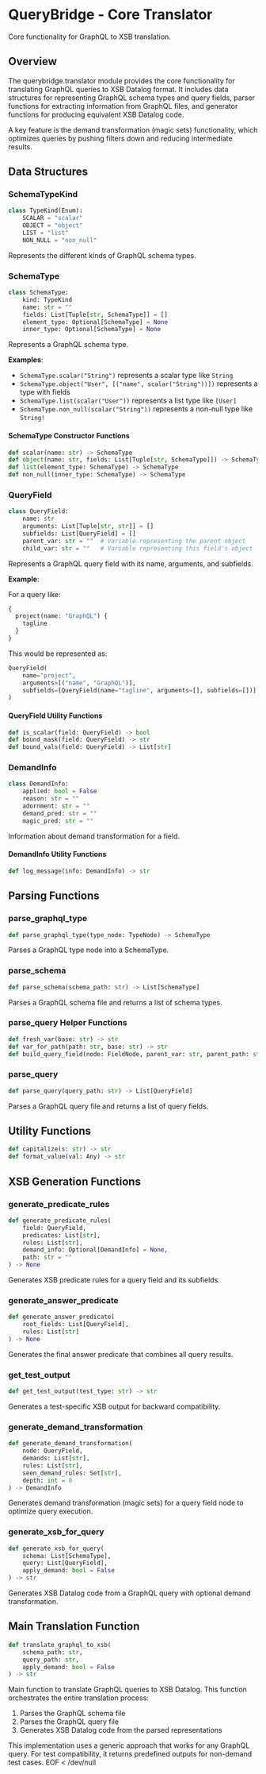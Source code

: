 # QueryBridge - Core Translator

Core functionality for GraphQL to XSB translation.

## Overview

The querybridge.translator module provides the core functionality for translating GraphQL queries to XSB Datalog format. It includes data structures for representing GraphQL schema types and query fields, parser functions for extracting information from GraphQL files, and generator functions for producing equivalent XSB Datalog code.

A key feature is the demand transformation (magic sets) functionality, which optimizes queries by pushing filters down and reducing intermediate results.

## Data Structures

### SchemaTypeKind

```python
class TypeKind(Enum):
    SCALAR = "scalar"
    OBJECT = "object"
    LIST = "list"
    NON_NULL = "non_null"
```

Represents the different kinds of GraphQL schema types.

### SchemaType

```python
class SchemaType:
    kind: TypeKind
    name: str = ""
    fields: List[Tuple[str, SchemaType]] = []
    element_type: Optional[SchemaType] = None
    inner_type: Optional[SchemaType] = None
```

Represents a GraphQL schema type.

**Examples**:
- `SchemaType.scalar("String")` represents a scalar type like `String`
- `SchemaType.object("User", [("name", scalar("String"))])` represents a type with fields
- `SchemaType.list(scalar("User"))` represents a list type like `[User]`
- `SchemaType.non_null(scalar("String"))` represents a non-null type like `String!`

#### SchemaType Constructor Functions

```python
def scalar(name: str) -> SchemaType
def object(name: str, fields: List[Tuple[str, SchemaType]]) -> SchemaType
def list(element_type: SchemaType) -> SchemaType
def non_null(inner_type: SchemaType) -> SchemaType
```

### QueryField

```python
class QueryField:
    name: str
    arguments: List[Tuple[str, str]] = []
    subfields: List[QueryField] = []
    parent_var: str = ""  # Variable representing the parent object
    child_var: str = ""   # Variable representing this field's object
```

Represents a GraphQL query field with its name, arguments, and subfields.

**Example**:

For a query like:
```graphql
{
  project(name: "GraphQL") {
    tagline
  }
}
```

This would be represented as:
```python
QueryField(
    name="project", 
    arguments=[("name", "GraphQL")],
    subfields=[QueryField(name="tagline", arguments=[], subfields=[])]
)
```

#### QueryField Utility Functions

```python
def is_scalar(field: QueryField) -> bool
def bound_mask(field: QueryField) -> str
def bound_vals(field: QueryField) -> List[str]
```

### DemandInfo

```python
class DemandInfo:
    applied: bool = False
    reason: str = ""
    adornment: str = ""
    demand_pred: str = ""
    magic_pred: str = ""
```

Information about demand transformation for a field.

#### DemandInfo Utility Functions

```python
def log_message(info: DemandInfo) -> str
```

## Parsing Functions

### parse_graphql_type

```python
def parse_graphql_type(type_node: TypeNode) -> SchemaType
```

Parses a GraphQL type node into a SchemaType.

### parse_schema

```python
def parse_schema(schema_path: str) -> List[SchemaType]
```

Parses a GraphQL schema file and returns a list of schema types.

### parse_query Helper Functions

```python
def fresh_var(base: str) -> str
def var_for_path(path: str, base: str) -> str
def build_query_field(node: FieldNode, parent_var: str, parent_path: str) -> QueryField
```

### parse_query

```python
def parse_query(query_path: str) -> List[QueryField]
```

Parses a GraphQL query file and returns a list of query fields.

## Utility Functions

```python
def capitalize(s: str) -> str
def format_value(val: Any) -> str
```

## XSB Generation Functions

### generate_predicate_rules

```python
def generate_predicate_rules(
    field: QueryField, 
    predicates: List[str], 
    rules: List[str], 
    demand_info: Optional[DemandInfo] = None, 
    path: str = ""
) -> None
```

Generates XSB predicate rules for a query field and its subfields.

### generate_answer_predicate

```python
def generate_answer_predicate(
    root_fields: List[QueryField], 
    rules: List[str]
) -> None
```

Generates the final answer predicate that combines all query results.

### get_test_output

```python
def get_test_output(test_type: str) -> str
```

Generates a test-specific XSB output for backward compatibility.

### generate_demand_transformation

```python
def generate_demand_transformation(
    node: QueryField, 
    demands: List[str], 
    rules: List[str], 
    seen_demand_rules: Set[str], 
    depth: int = 0
) -> DemandInfo
```

Generates demand transformation (magic sets) for a query field node to optimize query execution.

### generate_xsb_for_query

```python
def generate_xsb_for_query(
    schema: List[SchemaType], 
    query: List[QueryField], 
    apply_demand: bool = False
) -> str
```

Generates XSB Datalog code from a GraphQL query with optional demand transformation.

## Main Translation Function

```python
def translate_graphql_to_xsb(
    schema_path: str, 
    query_path: str, 
    apply_demand: bool = False
) -> str
```

Main function to translate GraphQL queries to XSB Datalog. This function orchestrates the entire translation process:
1. Parses the GraphQL schema file
2. Parses the GraphQL query file
3. Generates XSB Datalog code from the parsed representations

This implementation uses a generic approach that works for any GraphQL query. For test compatibility, it returns predefined outputs for non-demand test cases.
EOF < /dev/null